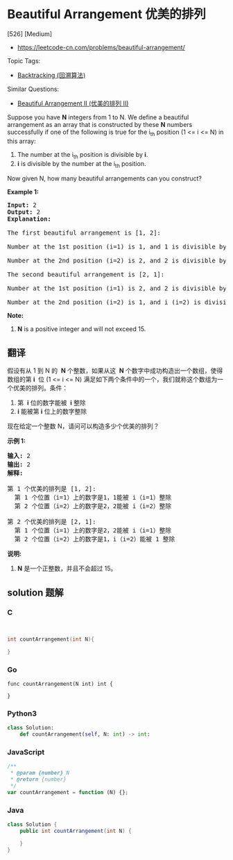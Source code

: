 # Beautiful Arrangement 优美的排列

[526] [Medium]

- https://leetcode-cn.com/problems/beautiful-arrangement/

Topic Tags:

- [Backtracking (回溯算法)](https://leetcode-cn.com/tag/backtracking/)

Similar Questions:

- [Beautiful Arrangement II (优美的排列 II)](https://leetcode-cn.com/problems/beautiful-arrangement-ii/)

Suppose you have **N** integers from 1 to N. We define a beautiful arrangement as an array that is constructed by these **N** numbers successfully if one of the following is true for the i<sub>th</sub> position (1 <= i <= N) in this array:

1.  The number at the i<sub>th</sub> position is divisible by **i**.
2.  **i** is divisible by the number at the i<sub>th</sub> position.

Now given N, how many beautiful arrangements can you construct?

**Example 1:**

<pre><b>Input:</b> 2
<b>Output:</b> 2
<b>Explanation:</b> 

The first beautiful arrangement is [1, 2]:

Number at the 1st position (i=1) is 1, and 1 is divisible by i (i=1).

Number at the 2nd position (i=2) is 2, and 2 is divisible by i (i=2).

The second beautiful arrangement is [2, 1]:

Number at the 1st position (i=1) is 2, and 2 is divisible by i (i=1).

Number at the 2nd position (i=2) is 1, and i (i=2) is divisible by 1.
</pre>

**Note:**

1.  **N** is a positive integer and will not exceed 15.

## 翻译

假设有从 1 到 N 的  **N** 个整数，如果从这  **N** 个数字中成功构造出一个数组，使得数组的第 **i**  位 (1 <= i <= N) 满足如下两个条件中的一个，我们就称这个数组为一个优美的排列。条件：

1.  第  **i** 位的数字能被  **i** 整除
2.  **i** 能被第 **i** 位上的数字整除

现在给定一个整数 N，请问可以构造多少个优美的排列？

**示例 1:**

<pre><strong>输入:</strong> 2
<strong>输出:</strong> 2
<strong>解释:</strong> 

第 1 个优美的排列是 [1, 2]:
  第 1 个位置（i=1）上的数字是1，1能被 i（i=1）整除
  第 2 个位置（i=2）上的数字是2，2能被 i（i=2）整除

第 2 个优美的排列是 [2, 1]:
  第 1 个位置（i=1）上的数字是2，2能被 i（i=1）整除
  第 2 个位置（i=2）上的数字是1，i（i=2）能被 1 整除
</pre>

**说明:**

1.  **N** 是一个正整数，并且不会超过 15。

## solution 题解

### C

```c


int countArrangement(int N){

}


```

### Go

```golang
func countArrangement(N int) int {

}
```

### Python3

```python
class Solution:
    def countArrangement(self, N: int) -> int:

```

### JavaScript

```javascript
/**
 * @param {number} N
 * @return {number}
 */
var countArrangement = function (N) {};
```

### Java

```java
class Solution {
    public int countArrangement(int N) {

    }
}
```
